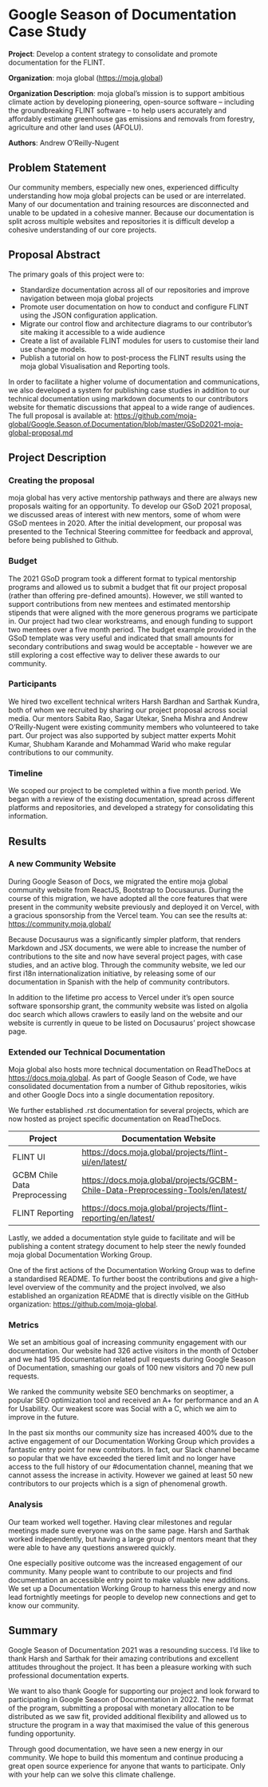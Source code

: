 # Google Season of Documentation Case Study

**Project**: Develop a content strategy to consolidate and promote documentation for the FLINT.

**Organization**: moja global (https://moja.global)

**Organization Description**: moja global’s mission is to support ambitious climate action by developing pioneering, open-source software – including the groundbreaking FLINT software – to help users accurately and affordably estimate greenhouse gas emissions and removals from forestry, agriculture and other land uses (AFOLU).

**Authors**: Andrew O’Reilly-Nugent

## Problem Statement
Our community members, especially new ones, experienced difficulty understanding how moja global projects can be used or are interrelated. Many of our documentation and training resources are disconnected and unable to be updated in a cohesive manner. Because our documentation is split across multiple websites and repositories it is difficult develop a cohesive understanding of our core projects.

## Proposal Abstract

The primary goals of this project were to:
* Standardize documentation across all of our repositories and improve navigation between moja global projects
* Promote user documentation on how to conduct and configure FLINT using the JSON configuration application.
* Migrate our control flow and architecture diagrams to our contributor’s site making it accessible to a wide audience
* Create a list of available FLINT modules for users to customise their land use change models.
* Publish a tutorial on how to post-process the FLINT results using the moja global Visualisation and Reporting tools.

In order to facilitate a higher volume of documentation and communications, we also developed a system for publishing case studies in addition to our technical documentation using markdown documents to our contributors website for thematic discussions that appeal to a wide range of audiences. The full proposal is available at: https://github.com/moja-global/Google.Season.of.Documentation/blob/master/GSoD2021-moja-global-proposal.md

## Project Description

### Creating the proposal

moja global has very active mentorship pathways and there are always new proposals waiting for an opportunity. To develop our GSoD 2021 proposal, we discussed areas of interest with new mentors, some of whom were GSoD mentees in 2020. After the initial development, our proposal was presented to the Technical Steering committee for feedback and approval, before being published to Github.

### Budget

The 2021 GSoD program took a different format to typical mentorship programs and allowed us to submit a budget that fit our project proposal (rather than offering pre-defined amounts). However, we still wanted to support contributions from new mentees and estimated mentorship stipends that were aligned with the more generous programs we participate in. Our project had two clear workstreams, and enough funding to support two mentees over a five month period. The budget example provided in the GSoD template was very useful and indicated that small amounts for secondary contributions and swag would be acceptable - however we are still exploring a cost effective way to deliver these awards to our community. 

### Participants

We hired two excellent technical writers Harsh Bardhan and Sarthak Kundra, both of whom we recruited by sharing our project proposal across social media. Our mentors Sabita Rao, Sagar Utekar, Sneha Mishra and Andrew O’Reilly-Nugent were existing community members who volunteered to take part. Our project was also supported by subject matter experts Mohit Kumar, Shubham Karande and Mohammad Warid who make regular contributions to our community. 

### Timeline

We scoped our project to be completed within a five month period. We began with a review of the existing documentation, spread across different platforms and repositories, and developed a strategy for consolidating this information. 

## Results

### A new Community Website

During Google Season of Docs, we migrated the entire moja global community website from ReactJS, Bootstrap to Docusaurus. During the course of this migration, we have adopted all the core features that were present in the community website previously and deployed it on Vercel, with a gracious sponsorship from the Vercel team. You can see the results at: https://community.moja.global/

Because Docusaurus was a significantly simpler platform, that renders Markdown and JSX documents, we were able to increase the number of contributions to the site and now have several project pages, with case studies, and an active blog. Through the community website, we led our first i18n internationalization initiative, by releasing some of our documentation in Spanish with the help of community contributors.

In addition to the lifetime pro access to Vercel under it’s open source software sponsorship grant, the community website was listed on algolia doc search which allows crawlers to easily land on the website and our website is currently in queue to be listed on Docusaurus’ project showcase page.

### Extended our Technical Documentation

Moja global also hosts more technical documentation on ReadTheDocs at https://docs.moja.global. As part of Google Season of Code, we have consolidated documentation from a number of Github repositories, wikis and other Google Docs into a single documentation repository. 

We further established .rst documentation for several projects, which are now hosted as project specific documentation on ReadTheDocs.

Project | Documentation Website
---|---
FLINT UI | https://docs.moja.global/projects/flint-ui/en/latest/ 
GCBM Chile Data Preprocessing | https://docs.moja.global/projects/GCBM-Chile-Data-Preprocessing-Tools/en/latest/ 
FLINT Reporting | https://docs.moja.global/projects/flint-reporting/en/latest/

Lastly, we added a documentation style guide to facilitate and will be publishing a content strategy document to help steer the newly founded moja global Documentation Working Group.

One of the first actions of the Documentation Working Group was to define a standardised README. To further boost the contributions and give a high-level overview of the community and the project involved, we also established an organization README that is directly visible on the GitHub organization: https://github.com/moja-global.

### Metrics

We set an ambitious goal of increasing community engagement with our documentation. Our website had 326 active visitors in the month of October and we had 195 documentation related pull requests during Google Season of Documentation, smashing our goals of 100 new visitors and 70 new pull requests. 

We ranked the community website SEO benchmarks on seoptimer, a popular SEO optimization tool and received an A+ for performance and an A for Usability. Our weakest score was Social with a C, which we aim to improve in the future.

In the past six months our community size has increased 400% due to the active engagement of our Documentation Working Group which provides a fantastic entry point for new contributors. In fact, our Slack channel became so popular that we have exceeded the tiered limit and no longer have access to the full history of our #documentation channel, meaning that we cannot assess the increase in activity. However we gained at least 50 new contributors to our projects which is a sign of phenomenal growth.

### Analysis
Our team worked well together. Having clear milestones and regular meetings made sure everyone was on the same page. Harsh and Sarthak worked independently, but having a large group of mentors meant that they were able to have any questions answered quickly.

One especially positive outcome was the increased engagement of our community. Many people want to contribute to our projects and find documentation an accessible entry point to make valuable new additions. We set up a Documentation Working Group to harness this energy and now lead fortnightly meetings for people to develop new connections and get to know our community.

## Summary
Google Season of Documentation 2021 was a resounding success. I’d like to thank Harsh and Sarthak for their amazing contributions and excellent attitudes throughout the project. It has been a pleasure working with such professional documentation experts.

We want to also thank Google for supporting our project and look forward to participating in Google Season of Documentation in 2022. The new format of the program, submitting a proposal with monetary allocation to be distributed as we saw fit, provided additional flexibility and allowed us to structure the program in a way that maximised the value of this generous funding opportunity.

Through good documentation, we have seen a new energy in our community. We hope to build this momentum and continue producing a great open source experience for anyone that wants to participate. Only with your help can we solve this climate challenge.
